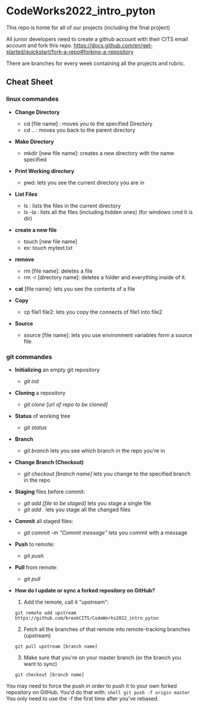# CodeWorks2022_intro_pyton
This repo is home for all of our projects (including the final project)

All junior developers need to create a github account with their CITS email account and fork this repo.
https://docs.github.com/en/get-started/quickstart/fork-a-repo#forking-a-repository

There are branches for every week containing all the projects and rubric.

## Cheat Sheet

### linux commandes

- **Change Directory**
  - cd [file name] : moves you to the specified Directory
  - cd .. : moves you back to the parent directory

- **Make Directory**
  - mkdir [new file name]: creates a new directory with the name specified

- **Print Working directory**
  - pwd: lets you see the current directory you are in

- **List Files**
  - ls : lists the files in the current directory
  - ls -la : lists all the files (including hidden ones)
  (for windows cmd it is dir)

- **create a new file**
  - touch [new file name]
  - ex: touch mytext.txt

- **remove**
  - rm [file name]: deletes a file
  - rm -r [directory name]: deletes a folder and everything inside of it.

- **cat** [file name]: lets you see the contents of a file

- **Copy**
  - cp file1 file2: lets you copy the connects of file1 into file2

- **Source**
  - source [file name]: lets you use environment variables form a source file


### git commandes

- **Initializing** an empty git repository
  - *git init*

- **Cloning** a repository
  - *git clone [url of repo to be cloned]*

- **Status** of working tree
  - *git status*

- **Branch**
  - *git branch* lets you see which branch in the repo you're in

- **Change Branch (Checkout)**
  - *git checkout [branch name]* lets you change to the specified branch in the repo

- **Staging** files before commit:
  - *git add [file to be staged]* lets you stage a single file
  - *git add .*  lets you stage all the changed files

- **Commit** all staged files:
  - *git commit -m "Commit message"* lets you commit with a message

- **Push** to remote:
  - *git push*

- **Pull** from remote:
  - *git pull*

- **How do I update or sync a forked repository on GitHub?**

  1. Add the remote, call it "upstream":
    ```shell
    git remote add upstream https://github.com/brookCITS/CodeWorks2022_intro_pyton
    ```

  2. Fetch all the branches of that remote into remote-tracking branches (upstream)
    ```shell
    git pull upstream [branch name]
    ```

  3. Make sure that you're on your master branch (or the branch you want to sync)
    ```shell
    git checkout [branch name]
    ```

You may need to force the push in order to push it to your own forked repository on GitHub. You'd do that with:
    ```shell
    git push -f origin master
    ```
    You only need to use the -f the first time after you've rebased.
